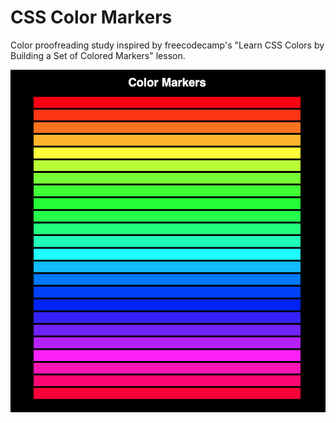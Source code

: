 # CSS Color Markers

Color proofreading study inspired by freecodecamp's "Learn CSS Colors by
Building a Set of Colored Markers" lesson.

![screenshot](/assets/img/color-markers.png)
